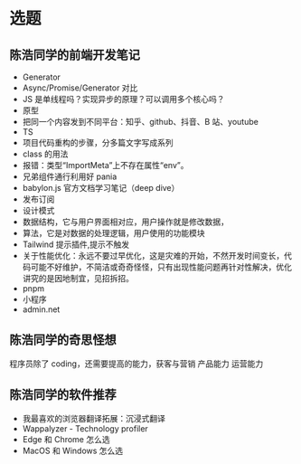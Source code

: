 # 选题

## 陈浩同学的前端开发笔记

- Generator
- Async/Promise/Generator 对比
- JS 是单线程吗？实现异步的原理？可以调用多个核心吗？
- 原型
- 把同一个内容发到不同平台：知乎、github、抖音、B 站、youtube
- TS
- 项目代码重构的步骤，分多篇文字写成系列
- class 的用法
- 报错：类型“ImportMeta”上不存在属性“env”。
- 兄弟组件通行利用好 pania
- babylon.js 官方文档学习笔记（deep dive）
- 发布订阅
- 设计模式
- 数据结构，它与用户界面相对应，用户操作就是修改数据，
- 算法，它是对数据的处理逻辑，用户使用的功能模块
- Tailwind 提示插件,提示不触发
- 关于性能优化：永远不要过早优化，这是灾难的开始，不然开发时间变长，代码可能不好维护，不简洁或奇奇怪怪，只有出现性能问题再针对性解决，优化讲究的是因地制宜，见招拆招。
- pnpm
- 小程序
- admin.net

## 陈浩同学的奇思怪想

程序员除了 coding，还需要提高的能力，获客与营销
产品能力
运营能力

## 陈浩同学的软件推荐

- 我最喜欢的浏览器翻译拓展：沉浸式翻译
- Wappalyzer - Technology profiler
- Edge 和 Chrome 怎么选
- MacOS 和 Windows 怎么选
